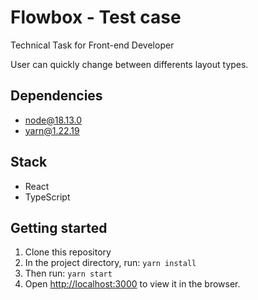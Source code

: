# Flowbox - Test case
Technical Task for Front-end Developer

User can quickly change between differents layout types.

## Dependencies

- node@18.13.0
- yarn@1.22.19

## Stack
- React
- TypeScript

## Getting started

1) Clone this repository
2) In the project directory, run: `yarn install`
3) Then run: `yarn start`
4) Open [http://localhost:3000](http://localhost:3000) to view it in the browser.